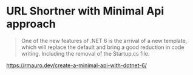 # URL Shortner with Minimal Api approach

> One of the new features of .NET 6 is the arrival of a new template, which will replace the default and bring a good reduction in code writing. Including the removal of the Startup.cs file.

https://rmauro.dev/create-a-minimal-api-with-dotnet-6/

